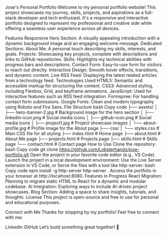 Jose's Personal Portfolio
Welcome to my personal portfolio website! This project showcases my journey, skills, projects, and aspirations as a full-stack developer and tech enthusiast. It's a responsive and interactive portfolio designed to represent my professional and creative side while offering a seamless user experience across all devices.

Features
Responsive Hero Section: A visually appealing introduction with a dynamic background image and an engaging welcome message.
Dedicated Sections:
About Me: A personal touch describing my skills, interests, and goals.
Projects: Showcasing key projects, complete with descriptions and links to GitHub repositories.
Skills: Highlights my technical abilities with progress bars and descriptions.
Contact Form: Easy-to-use form for visitors to reach out directly.
Interactive Design: Smooth hover effects, transitions, and dynamic content.
Live RSS Feed: Displaying the latest related articles from a technology feed.
Technologies Used
HTML5: Semantic and accessible markup for structuring the content.
CSS3: Advanced styling, including Flexbox, Grid, and keyframe animations.
JavaScript: Used for interactive features such as RSS feed integration.
Formspree: For handling contact form submissions.
Google Fonts: Clean and modern typography using Roboto and Fira Sans.
File Structure
bash
Copy code
├── assets/
│   ├── hero-banner-2.jpg          # Background image for the hero section
│   ├── linkedin-icon.png          # Social media icons
│   ├── github-icon.png            # Social media icons
│   ├── project1.jpg               # Project showcase images
│   └── about-profile.jpg          # Profile image for the About page
├── css/
│   └── styles.css                 # Main CSS file for all styling
├── index.html                     # Home page
├── about.html                     # About Me page
├── projects.html                  # Projects page
├── skills.html                    # Skills page
└── contact.html                   # Contact page
How to Use
Clone the repository:
bash
Copy code
git clone https://github.com/Lobsterhandz/jose-portfolio.git
Open the project in your favorite code editor (e.g., VS Code).
Launch the project in a local development environment:
Use the Live Server extension in VS Code, or
Serve the files with a tool like http-server:
bash
Copy code
npm install -g http-server
http-server .
Access the portfolio in your browser at http://localhost:8080.
Features in Progress
React Migration: Planning to migrate static HTML to React for a dynamic and modular codebase.
AI Integration: Exploring ways to include AI-driven project showcases.
Blog Section: Adding a space to share insights, tutorials, and thoughts.
License
This project is open-source and free to use for personal and educational purposes.

Connect with Me
Thanks for stopping by my portfolio! Feel free to connect with me:

LinkedIn
GitHub
Let’s build something great together! 🚀
